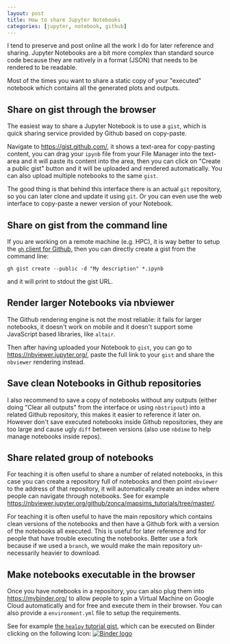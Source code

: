 ```yaml
---
layout: post
title: How to share Jupyter Notebooks
categories: [jupyter, notebook, github]
---
```


I tend to preserve and post online all the work I do for later reference and sharing.
Jupyter Notebooks are a bit more complex than standard source code because they
are natively in a format (JSON) that needs to be rendered to be readable.

Most of the times you want to share a static copy of your "executed" notebook which contains
all the generated plots and outputs.

## Share on gist through the browser

The easiest way to share a Jupyter Notebook is to use a `gist`, which is
quick sharing service provided by Github based on copy-paste.

Navigate to <https://gist.github.com/>, it shows a text-area for copy-pasting
content, you can drag your `ipynb` file from your File Manager into the text-area
and it will paste its content into the area, then you can click on
"Create a public gist" button and it will be uploaded and rendered automatically.
You can also upload multiple notebooks to the same `gist`.

The good thing is that behind this interface there is an actual `git` repository,
so you can later clone and update it using `git`. Or you can even
use the web interface to copy-paste a newer version of your Notebook.

## Share on gist from the command line

If you are working on a remote machine (e.g. HPC), it is way better to setup the [`gh`
client for Github](https://cli.github.com/), then you can directly create a gist from the command line:

    gh gist create --public -d "My description" *.ipynb

and it will print to stdout the gist URL.

## Render larger Notebooks via nbviewer

The Github rendering engine is not the most reliable: it fails for larger notebooks,
it doesn't work on mobile and it doesn't support some JavaScript based libraries, like `altair`.

Then after having uploaded your Notebook to `gist`, you can go to <https://nbviewer.jupyter.org/>,
paste the full link to your `gist` and share the `nbviewer` rendering instead.

## Save clean Notebooks in Github repositories

I also recommend to save a copy of notebooks without any outputs (either doing "Clear all outputs" from
the interface or using `nbstripout`) into a related Github repository, this makes it easier to reference
it later on. However don't save executed notebooks inside Github repositories, they are too large
and cause ugly `diff` between versions (also use `nbdime` to help manage notebooks inside repos).

## Share related group of notebooks

For teaching it is often useful to share a number of related notebooks, in this case you can
create a repository full of notebooks and then point `nbviewer` to the address of that repository,
it will automatically create an index where people can navigate through notebooks.
See for example <https://nbviewer.jupyter.org/github/zonca/mapsims_tutorials/tree/master/>.

For teaching it is often useful to have the main repository which contains clean versions of the
notebooks and then have a Github fork with a version of the notebooks all executed. This is useful
for later reference and for people that have trouble executing the notebooks. Better use a fork
because if we used a `branch`, we would make the main repository un-necessarily heavier to download.

## Make notebooks executable in the browser

Once you have notebooks in a repository, you can also plug them into <https://mybinder.org/> to allow
people to spin a Virtual Machine on Google Cloud automatically and for free and execute them
in their browser. You can also provide a `environment.yml` file to setup the requirements.

See for example [the `healpy` tutorial gist](https://gist.github.com/zonca/9c114608e0903a3b8ea0bfe41c96f255),
which can be executed on Binder clicking on the following Icon: [![Binder logo](https://mybinder.org/badge_logo.svg)](https://mybinder.org/v2/gist/zonca/9c114608e0903a3b8ea0bfe41c96f255/master)
